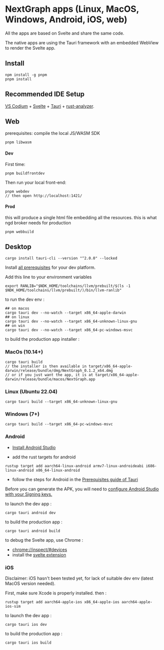# NextGraph apps (Linux, MacOS, Windows, Android, iOS, web)

All the apps are based on Svelte and share the same code.

The native apps are using the Tauri framework with an embedded WebView to render the Svelte app.

## Install

```
npm install -g pnpm
pnpm install
```

## Recommended IDE Setup

[VS Codium](https://vscodium.com/) + [Svelte](https://marketplace.visualstudio.com/items?itemName=svelte.svelte-vscode) + [Tauri](https://marketplace.visualstudio.com/items?itemName=tauri-apps.tauri-vscode) + [rust-analyzer](https://marketplace.visualstudio.com/items?itemName=rust-lang.rust-analyzer).

## Web

prerequisites: compile the local JS/WASM SDK

```
pnpm libwasm
```

#### Dev

First time:

```
pnpm buildfrontdev
```

Then run your local front-end:

```
pnpm webdev
// then open http://localhost:1421/
```

#### Prod

this will produce a single html file embedding all the resources. this is what ngd broker needs for production

```
pnpm webbuild
```

## Desktop

```
cargo install tauri-cli --version "^2.0.0" --locked
```

Install [all prerequisites](https://tauri.app/start/prerequisites/) for your dev platform.

Add this line to your environment variables

```
export RANLIB="$NDK_HOME/toolchains/llvm/prebuilt/$(ls -1 $NDK_HOME/toolchains/llvm/prebuilt/)/bin/llvm-ranlib"
```

to run the dev env :

```
## on macos
cargo tauri dev --no-watch --target x86_64-apple-darwin
## on linux
cargo tauri dev --no-watch --target x86_64-unknown-linux-gnu
## on win
cargo tauri dev --no-watch --target x86_64-pc-windows-msvc
```

to build the production app installer :

### MacOs (10.14+)

```
cargo tauri build
// the installer is then available in target/x86_64-apple-darwin/release/bundle/dmg/NextGraph_0.1.2_x64.dmg
// or if you just want the app, it is at target/x86_64-apple-darwin/release/bundle/macos/NextGraph.app
```

### Linux (Ubuntu 22.04)

```
cargo tauri build --target x86_64-unknown-linux-gnu
```

### Windows (7+)

```
cargo tauri build --target x86_64-pc-windows-msvc
```

### Android

- [Install Android Studio](https://developer.android.com/studio)

- add the rust targets for android

```
rustup target add aarch64-linux-android armv7-linux-androideabi i686-linux-android x86_64-linux-android
```

- follow the steps for Android in the [Prerequisites guide of Tauri](https://tauri.app/start/prerequisites/#android)

Before you can generate the APK, you will need to [configure Android Studio with your Signing keys.](https://tauri.app/distribute/sign/android/)

to launch the dev app :

```
cargo tauri android dev
```

to build the production app :

```
cargo tauri android build
```

to debug the Svelte app, use Chrome :

- [chrome://inspect/#devices](chrome://inspect/#devices)
- install the [svelte extension](https://chrome.google.com/webstore/detail/svelte-devtools/ckolcbmkjpjmangdbmnkpjigpkddpogn)

### iOS

Disclaimer: iOS hasn't been tested yet, for lack of suitable dev env (latest MacOS version needed).

First, make sure Xcode is properly installed. then :

```
rustup target add aarch64-apple-ios x86_64-apple-ios aarch64-apple-ios-sim
```

to launch the dev app :

```
cargo tauri ios dev
```

to build the production app :

```
cargo tauri ios build
```
